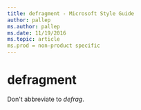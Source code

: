 ```yaml
---
title: defragment - Microsoft Style Guide
author: pallep
ms.author: pallep
ms.date: 11/19/2016
ms.topic: article
ms.prod = non-product specific
---
```


# defragment

Don't abbreviate to *defrag*.

